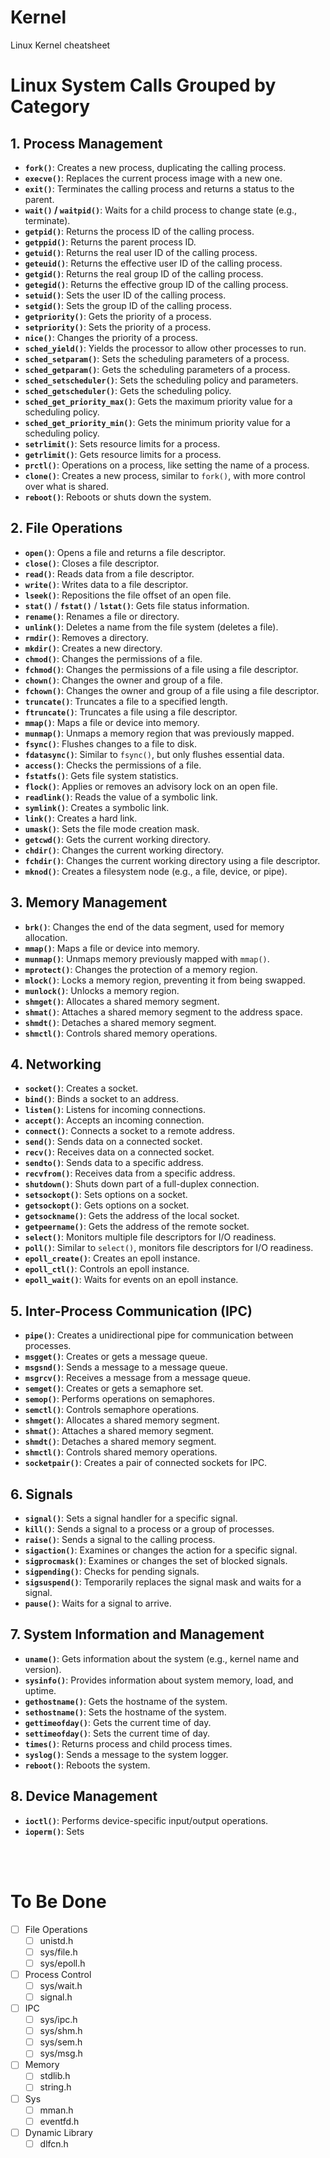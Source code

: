# Kernel
Linux Kernel cheatsheet

# Linux System Calls Grouped by Category

## 1. Process Management
- **`fork()`**: Creates a new process, duplicating the calling process.
- **`execve()`**: Replaces the current process image with a new one.
- **`exit()`**: Terminates the calling process and returns a status to the parent.
- **`wait()` / `waitpid()`**: Waits for a child process to change state (e.g., terminate).
- **`getpid()`**: Returns the process ID of the calling process.
- **`getppid()`**: Returns the parent process ID.
- **`getuid()`**: Returns the real user ID of the calling process.
- **`geteuid()`**: Returns the effective user ID of the calling process.
- **`getgid()`**: Returns the real group ID of the calling process.
- **`getegid()`**: Returns the effective group ID of the calling process.
- **`setuid()`**: Sets the user ID of the calling process.
- **`setgid()`**: Sets the group ID of the calling process.
- **`getpriority()`**: Gets the priority of a process.
- **`setpriority()`**: Sets the priority of a process.
- **`nice()`**: Changes the priority of a process.
- **`sched_yield()`**: Yields the processor to allow other processes to run.
- **`sched_setparam()`**: Sets the scheduling parameters of a process.
- **`sched_getparam()`**: Gets the scheduling parameters of a process.
- **`sched_setscheduler()`**: Sets the scheduling policy and parameters.
- **`sched_getscheduler()`**: Gets the scheduling policy.
- **`sched_get_priority_max()`**: Gets the maximum priority value for a scheduling policy.
- **`sched_get_priority_min()`**: Gets the minimum priority value for a scheduling policy.
- **`setrlimit()`**: Sets resource limits for a process.
- **`getrlimit()`**: Gets resource limits for a process.
- **`prctl()`**: Operations on a process, like setting the name of a process.
- **`clone()`**: Creates a new process, similar to `fork()`, with more control over what is shared.
- **`reboot()`**: Reboots or shuts down the system.

## 2. File Operations
- **`open()`**: Opens a file and returns a file descriptor.
- **`close()`**: Closes a file descriptor.
- **`read()`**: Reads data from a file descriptor.
- **`write()`**: Writes data to a file descriptor.
- **`lseek()`**: Repositions the file offset of an open file.
- **`stat()`** / **`fstat()`** / **`lstat()`**: Gets file status information.
- **`rename()`**: Renames a file or directory.
- **`unlink()`**: Deletes a name from the file system (deletes a file).
- **`rmdir()`**: Removes a directory.
- **`mkdir()`**: Creates a new directory.
- **`chmod()`**: Changes the permissions of a file.
- **`fchmod()`**: Changes the permissions of a file using a file descriptor.
- **`chown()`**: Changes the owner and group of a file.
- **`fchown()`**: Changes the owner and group of a file using a file descriptor.
- **`truncate()`**: Truncates a file to a specified length.
- **`ftruncate()`**: Truncates a file using a file descriptor.
- **`mmap()`**: Maps a file or device into memory.
- **`munmap()`**: Unmaps a memory region that was previously mapped.
- **`fsync()`**: Flushes changes to a file to disk.
- **`fdatasync()`**: Similar to `fsync()`, but only flushes essential data.
- **`access()`**: Checks the permissions of a file.
- **`fstatfs()`**: Gets file system statistics.
- **`flock()`**: Applies or removes an advisory lock on an open file.
- **`readlink()`**: Reads the value of a symbolic link.
- **`symlink()`**: Creates a symbolic link.
- **`link()`**: Creates a hard link.
- **`umask()`**: Sets the file mode creation mask.
- **`getcwd()`**: Gets the current working directory.
- **`chdir()`**: Changes the current working directory.
- **`fchdir()`**: Changes the current working directory using a file descriptor.
- **`mknod()`**: Creates a filesystem node (e.g., a file, device, or pipe).

## 3. Memory Management
- **`brk()`**: Changes the end of the data segment, used for memory allocation.
- **`mmap()`**: Maps a file or device into memory.
- **`munmap()`**: Unmaps memory previously mapped with `mmap()`.
- **`mprotect()`**: Changes the protection of a memory region.
- **`mlock()`**: Locks a memory region, preventing it from being swapped.
- **`munlock()`**: Unlocks a memory region.
- **`shmget()`**: Allocates a shared memory segment.
- **`shmat()`**: Attaches a shared memory segment to the address space.
- **`shmdt()`**: Detaches a shared memory segment.
- **`shmctl()`**: Controls shared memory operations.

## 4. Networking
- **`socket()`**: Creates a socket.
- **`bind()`**: Binds a socket to an address.
- **`listen()`**: Listens for incoming connections.
- **`accept()`**: Accepts an incoming connection.
- **`connect()`**: Connects a socket to a remote address.
- **`send()`**: Sends data on a connected socket.
- **`recv()`**: Receives data on a connected socket.
- **`sendto()`**: Sends data to a specific address.
- **`recvfrom()`**: Receives data from a specific address.
- **`shutdown()`**: Shuts down part of a full-duplex connection.
- **`setsockopt()`**: Sets options on a socket.
- **`getsockopt()`**: Gets options on a socket.
- **`getsockname()`**: Gets the address of the local socket.
- **`getpeername()`**: Gets the address of the remote socket.
- **`select()`**: Monitors multiple file descriptors for I/O readiness.
- **`poll()`**: Similar to `select()`, monitors file descriptors for I/O readiness.
- **`epoll_create()`**: Creates an epoll instance.
- **`epoll_ctl()`**: Controls an epoll instance.
- **`epoll_wait()`**: Waits for events on an epoll instance.

## 5. Inter-Process Communication (IPC)
- **`pipe()`**: Creates a unidirectional pipe for communication between processes.
- **`msgget()`**: Creates or gets a message queue.
- **`msgsnd()`**: Sends a message to a message queue.
- **`msgrcv()`**: Receives a message from a message queue.
- **`semget()`**: Creates or gets a semaphore set.
- **`semop()`**: Performs operations on semaphores.
- **`semctl()`**: Controls semaphore operations.
- **`shmget()`**: Allocates a shared memory segment.
- **`shmat()`**: Attaches a shared memory segment.
- **`shmdt()`**: Detaches a shared memory segment.
- **`shmctl()`**: Controls shared memory operations.
- **`socketpair()`**: Creates a pair of connected sockets for IPC.

## 6. Signals
- **`signal()`**: Sets a signal handler for a specific signal.
- **`kill()`**: Sends a signal to a process or a group of processes.
- **`raise()`**: Sends a signal to the calling process.
- **`sigaction()`**: Examines or changes the action for a specific signal.
- **`sigprocmask()`**: Examines or changes the set of blocked signals.
- **`sigpending()`**: Checks for pending signals.
- **`sigsuspend()`**: Temporarily replaces the signal mask and waits for a signal.
- **`pause()`**: Waits for a signal to arrive.

## 7. System Information and Management
- **`uname()`**: Gets information about the system (e.g., kernel name and version).
- **`sysinfo()`**: Provides information about system memory, load, and uptime.
- **`gethostname()`**: Gets the hostname of the system.
- **`sethostname()`**: Sets the hostname of the system.
- **`gettimeofday()`**: Gets the current time of day.
- **`settimeofday()`**: Sets the current time of day.
- **`times()`**: Returns process and child process times.
- **`syslog()`**: Sends a message to the system logger.
- **`reboot()`**: Reboots the system.

## 8. Device Management
- **`ioctl()`**: Performs device-specific input/output operations.
- **`ioperm()`**: Sets


<br><br>

# To Be Done
- [ ] File Operations
  - [ ] unistd.h
  - [ ] sys/file.h
  - [ ] sys/epoll.h
- [ ] Process Control
  - [ ] sys/wait.h
  - [ ] signal.h
- [ ] IPC
  - [ ] sys/ipc.h
  - [ ] sys/shm.h
  - [ ] sys/sem.h
  - [ ] sys/msg.h
- [ ] Memory
  - [ ] stdlib.h
  - [ ] string.h
- [ ] Sys
  - [ ] mman.h
  - [ ] eventfd.h
- [ ] Dynamic Library
  - [ ] dlfcn.h
